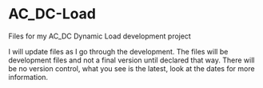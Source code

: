 # AC_DC-Load
Files for my AC_DC Dynamic Load development project

I will update files as I go through the development.
The files will be development files and not a final version until declared that way.
There will be no version control, what you see is the latest, look at the dates for more information.
